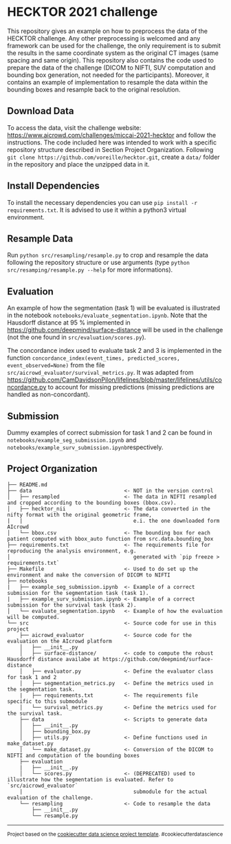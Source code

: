 HECKTOR 2021 challenge
==============================

This repository gives an example on how to preprocess the data of the HECKTOR challenge. Any other preprocessing is welcomed and any framework can be used for the challenge, the only requirement is to submit the results in the same coordinate system as the original CT images (same spacing and same origin). This repository also contains the code used to prepare the data of the challenge (DICOM to NIFTI, SUV computation and bounding box generation, not needed for the participants). Moreover, it contains an example of implementation to resample the data within the bounding boxes and resample back to the original resolution.


Download Data
------------
To access the data, visit the challenge website: https://www.aicrowd.com/challenges/miccai-2021-hecktor and follow the instructions.
The code included here was intended to work with a specific repository structure described in Section Project Organization.
Following `git clone https://github.com/voreille/hecktor.git`, create a `data/` folder in the repository and place the unzipped data in it.

Install Dependencies
------------
To install the necessary dependencies you can use `pip install -r requirements.txt`. It is advised to use it within
a python3 virtual environment.

Resample Data
------------
Run `python src/resampling/resample.py` to crop and resample the data following the repository structure or use arguments (type `python src/resamping/resample.py --help` for more informations).

Evaluation
------------
An example of how the segmentation (task 1) will be evaluated is illustrated in the notebook `notebooks/evaluate_segmentation.ipynb`. Note that the Hausdorff distance at 95 % implemented in https://github.com/deepmind/surface-distance will be used in the challenge (not the one found in `src/evaluation/scores.py`).

The concordance index used to evaluate task 2 and 3 is implemented in the function `concordance_index(event_times, predicted_scores, event_observed=None)` from the file `src/aicrowd_evaluator/survival_metrics.py`. It was adapted from https://github.com/CamDavidsonPilon/lifelines/blob/master/lifelines/utils/concordance.py to account for missing predictions (missing predictions are handled as non-concordant).

Submission
------------
Dummy examples of correct submission for task 1 and 2 can be found in `notebooks/example_seg_submission.ipynb` and `notebooks/example_surv_submission.ipynb`respectively.


Project Organization
------------

    ├── README.md                     
    ├── data                              <- NOT in the version control
    │   ├── resampled                     <- The data in NIFTI resampled and cropped according to the bounding boxes (bbox.csv).
    │   ├── hecktor_nii                   <- The data converted in the nifty format with the original geometric frame,
    |   |                                    e.i. the one downloaded form AIcrowd
    │   └── bbox.csv                      <- The bounding box for each patient computed with bbox_auto function from src.data.bounding_box
    ├── requirements.txt                  <- The requirements file for reproducing the analysis environment, e.g.
    │                                        generated with `pip freeze > requirements.txt`
    ├── Makefile                          <- Used to do set up the environment and make the conversion of DICOM to NIFTI
    ├── notebooks
    |   ├── example_seg_submission.ipynb  <- Example of a correct submission for the segmentation task (task 1).
    |   ├── example_surv_submission.ipynb <- Example of a correct submission for the survival task (task 2).
    │   └── evaluate_segmentation.ipynb   <- Example of how the evaluation will be computed.
    └── src                               <- Source code for use in this project
        ├── aicrowd_evaluator             <- Source code for the evaluation on the AIcrowd platform
        │   ├── __init__.py
        │   ├── surface-distance/         <- code to compute the robust Hausdorff distance availabe at https://github.com/deepmind/surface-distance        
        │   ├── evaluator.py              <- Define the evaluator class for task 1 and 2
        │   ├── segmentation_metrics.py   <- Define the metrics used in the segmentation task.
        |   ├── requirements.txt          <- The requirements file specific to this submodule
        │   └── survival_metrics.py       <- Define the metrics used for the survival task.
        ├── data                          <- Scripts to generate data
        │   ├── __init__.py
        │   ├── bounding_box.py        
        │   ├── utils.py                  <- Define functions used in make_dataset.py
        │   └── make_dataset.py           <- Conversion of the DICOM to NIFTI and computation of the bounding boxes
        ├── evaluation
        |   ├── __init__.py
        │   └── scores.py                 <- (DEPRECATED) used to illustrate how the segmentation is evaluated. Refer to `src/aicrowd_evaluator`
        |                                    submodule for the actual evaluation of the challenge.
        └── resampling                    <- Code to resample the data 
            ├── __init__.py
            └── resample.py
         

--------

<p><small>Project based on the <a target="_blank" href="https://drivendata.github.io/cookiecutter-data-science/">cookiecutter data science project template</a>. #cookiecutterdatascience</small></p>
